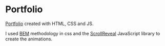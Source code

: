 # Portfolio
 
[Portfolio](https://marceloverass.github.io/portfolio/) created with HTML, CSS and JS.

I used [BEM](https://en.bem.info/methodology/) methodology in css and the [ScrollReveal](https://scrollrevealjs.org/) JavaScript library to create the animations.

